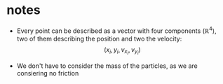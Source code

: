 # notes
- Every point can be described as a vector with four components ($\mathbb{R}^4$), two of them describing the position and two the velocity:
$$(x_i, y_i, v_{x_i}, v_{y_i})$$

- We don't have to consider the mass of the particles, as we are consiering no friction